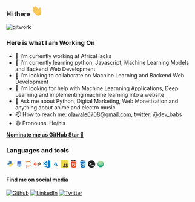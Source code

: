 ### Hi there <img src="https://raw.githubusercontent.com/ABSphreak/ABSphreak/master/gifs/Hi.gif" width="30px"></h2>
![gitwork](https://user-images.githubusercontent.com/36210723/94987193-0053d400-056d-11eb-97d2-f0319bbe27f6.jpg)

### Here is what I am Working On

- 🔭 I’m currently working at AfricaHacks
- 🌱 I’m currently learning python, Javascript, Machine Learning Models and Backend Web Development
- 👯 I’m looking to collaborate on Machine Learning and Backend Web Development
- 🤔 I’m looking for help with Machine Learnning Applications, Deep Learning and implementing machine learning into a website
- 💬 Ask me about Python, Digital Marketing, Web Monetization and anything about anime and electro music
- 📫 How to reach me: olawale6708@gmail.com, twitter: @dev_babs
- 😄 Pronouns: He/his

**[Nominate me as GitHub Star 🌟](https://stars.github.com/nominate/)**


### Languages and tools

<code><img height="20" src="https://raw.githubusercontent.com/github/explore/80688e429a7d4ef2fca1e82350fe8e3517d3494d/topics/python/python.png" alt="github"></code>
<code><img height="20" src="https://raw.githubusercontent.com/github/explore/80688e429a7d4ef2fca1e82350fe8e3517d3494d/topics/sql/sql.png"></code>
<code><img height="20" src="https://raw.githubusercontent.com/github/explore/80688e429a7d4ef2fca1e82350fe8e3517d3494d/topics/jupyter-notebook/jupyter-notebook.png"></code>
<code><img height="20" src="https://raw.githubusercontent.com/github/explore/80688e429a7d4ef2fca1e82350fe8e3517d3494d/topics/git/git.png"></code>
<code><img height="20" src="https://raw.githubusercontent.com/github/explore/80688e429a7d4ef2fca1e82350fe8e3517d3494d/topics/visual-studio-code/visual-studio-code.png"></code>
<code><img height="20" src="https://raw.githubusercontent.com/github/explore/80688e429a7d4ef2fca1e82350fe8e3517d3494d/topics/azure/azure.png"></code>
<code><img height="20" src="https://raw.githubusercontent.com/github/explore/80688e429a7d4ef2fca1e82350fe8e3517d3494d/topics/javascript/javascript.png"></code>
<code><img height="20" src="https://raw.githubusercontent.com/github/explore/80688e429a7d4ef2fca1e82350fe8e3517d3494d/topics/html/html.png"></code>
<code><img height="20" src="https://raw.githubusercontent.com/github/explore/80688e429a7d4ef2fca1e82350fe8e3517d3494d/topics/css/css.png"></code>
<code><img height="20" src="https://raw.githubusercontent.com/github/explore/80688e429a7d4ef2fca1e82350fe8e3517d3494d/topics/terminal/terminal.png"></code>
<code><img height="20" src="https://raw.githubusercontent.com/github/explore/80688e429a7d4ef2fca1e82350fe8e3517d3494d/topics/atom/atom.png"></code>

#### Find me on social media
[![Github](https://img.shields.io/badge/-Github-black?style=flat&labelColor=black&logo=github&logoColor=white "Github")](https://github.com/HammedBabatunde "Github")
[![LinkedIn](https://img.shields.io/badge/-LinkedIn-blue?style=flat&logo=Linkedin&logoColor=white "LinkedIn")](https://www.linkedin.com/in/hammed-babatunde-idris-1a2208148/ "LinkedIn")
[![Twitter](https://img.shields.io/badge/-Twitter-blue?style=flat&labelColor=blue&logo=twitter&logoColor=white "Twitter")](https://twitter.com/dev_babs "Twitter")


<!--
**HammedBabatunde/HammedBabatunde** is a ✨ _special_ ✨ repository because its `README.md` (this file) appears on your GitHub profile.

Here are some ideas to get you started:

- 🔭 I’m currently working on developing a website for upkey internship capstone.
- 🌱 I’m currently learning python, Javascript, Machine Learning Models and Backend Web Development
- 👯 I’m looking to collaborate on Machine Learning and Backend Web Development
- 🤔 I’m looking for help with Machine Learnning Applications, Deep Learning and implementing machine learning into a website
- 💬 Ask me about Python, Digital Marketing, and anything about anime and electro musiv
- 📫 How to reach me: olawale6708@gmail.com, twitter: @dev_babs
- 😄 Pronouns: He/his
- ⚡ Fun fact: ...
-->
